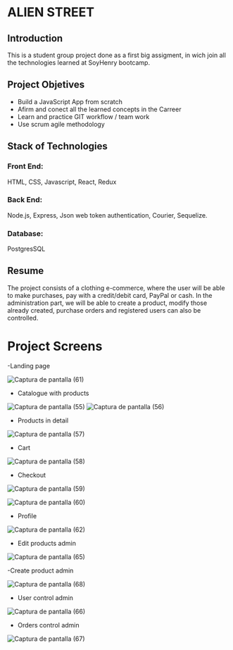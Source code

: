 # ALIEN STREET

## Introduction

This is a student group project done as a first big assigment, in wich join all the technologies learned at SoyHenry bootcamp.


## Project Objetives

- Build a JavaScript App from scratch
- Afirm and conect all the learned concepts in the Carreer 
- Learn and practice GIT workflow / team work
- Use scrum agile methodology

## Stack of Technologies

### Front End:
HTML, CSS, Javascript, React, Redux

### Back End:
Node.js, Express, Json web token authentication, Courier, Sequelize.

### Database:
PostgresSQL

## Resume
The project consists of a clothing e-commerce, where the user will be able to make purchases, pay with a credit/debit card, PayPal or cash.
In the administration part, we will be able to create a product, modify those already created, purchase orders and registered users can also be controlled.

# Project Screens 

-Landing page

![Captura de pantalla (61)](https://user-images.githubusercontent.com/99769787/197906601-4dcc4881-797c-44e6-9594-0120b4b92069.png)

 - Catalogue with products
 
![Captura de pantalla (55)](https://user-images.githubusercontent.com/99769787/197906633-caa6c3df-6bab-4b7d-819c-e1ac210b727f.png)
![Captura de pantalla (56)](https://user-images.githubusercontent.com/99769787/197906649-1ea94ac3-f0ad-4297-9414-a766558c6c9d.png)


 - Products in detail
 
![Captura de pantalla (57)](https://user-images.githubusercontent.com/99769787/197906676-5c66706c-466e-46a5-9dc2-c58842c174af.png)

 - Cart

![Captura de pantalla (58)](https://user-images.githubusercontent.com/99769787/197906707-802b1737-48ad-496b-9b4a-68a9830d8861.png)


- Checkout

![Captura de pantalla (59)](https://user-images.githubusercontent.com/99769787/197906750-2f0f56a2-af54-498b-a308-16d6916f5e91.png)

![Captura de pantalla (60)](https://user-images.githubusercontent.com/99769787/197906768-0c4fc1c3-f6d4-434d-93c4-724120f424a9.png)

- Profile 

![Captura de pantalla (62)](https://user-images.githubusercontent.com/99769787/197906810-ea33f37d-dc29-4a13-b794-14e219d09f0d.png)

- Edit products admin

![Captura de pantalla (65)](https://user-images.githubusercontent.com/99769787/197906984-4d78b765-c160-4a41-b876-37839da8c656.png)

-Create product admin

![Captura de pantalla (68)](https://user-images.githubusercontent.com/99769787/197907183-e232ee9d-6ef3-4da1-b972-93b1b4d4a0d1.png)

- User control admin

![Captura de pantalla (66)](https://user-images.githubusercontent.com/99769787/197907060-115d661f-7e4b-4e5d-b1ed-ea3b70017f58.png)

- Orders control admin

![Captura de pantalla (67)](https://user-images.githubusercontent.com/99769787/197907123-a40ac140-d8c0-4bd6-9a46-c8e817cc3440.png)



